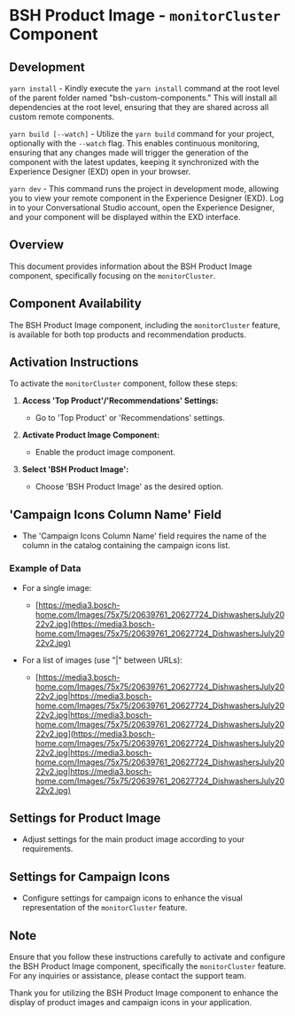 # BSH Product Image - `monitorCluster` Component


## Development

`yarn install` - Kindly execute the `yarn install` command at the root level of the parent folder named "bsh-custom-components." This will install all dependencies at the root level, ensuring that they are shared across all custom remote components.

`yarn build [--watch]` - Utilize the `yarn build` command for your project, optionally with the `--watch` flag. This enables continuous monitoring, ensuring that any changes made will trigger the generation of the component with the latest updates, keeping it synchronized with the Experience Designer (EXD) open in your browser.

`yarn dev` - This command runs the project in development mode, allowing you to view your remote component in the Experience Designer (EXD). Log in to your Conversational Studio account, open the Experience Designer, and your component will be displayed within the EXD interface.

## Overview

This document provides information about the BSH Product Image component, specifically focusing on the `monitorCluster`.

## Component Availability

The BSH Product Image component, including the `monitorCluster` feature, is available for both top products and recommendation products.

## Activation Instructions

To activate the `monitorCluster` component, follow these steps:

1. **Access 'Top Product'/'Recommendations' Settings:**
   - Go to 'Top Product' or 'Recommendations' settings.

2. **Activate Product Image Component:**
   - Enable the product image component.

3. **Select 'BSH Product Image':**
   - Choose 'BSH Product Image' as the desired option.

## 'Campaign Icons Column Name' Field

- The 'Campaign Icons Column Name' field requires the name of the column in the catalog containing the campaign icons list.

### Example of Data

- For a single image:
  - [https://media3.bosch-home.com/Images/75x75/20639761_20627724_DishwashersJuly2022v2.jpg](https://media3.bosch-home.com/Images/75x75/20639761_20627724_DishwashersJuly2022v2.jpg)

- For a list of images (use "|" between URLs):
  - [https://media3.bosch-home.com/Images/75x75/20639761_20627724_DishwashersJuly2022v2.jpg|https://media3.bosch-home.com/Images/75x75/20639761_20627724_DishwashersJuly2022v2.jpg|https://media3.bosch-home.com/Images/75x75/20639761_20627724_DishwashersJuly2022v2.jpg](https://media3.bosch-home.com/Images/75x75/20639761_20627724_DishwashersJuly2022v2.jpg|https://media3.bosch-home.com/Images/75x75/20639761_20627724_DishwashersJuly2022v2.jpg|https://media3.bosch-home.com/Images/75x75/20639761_20627724_DishwashersJuly2022v2.jpg)

## Settings for Product Image

- Adjust settings for the main product image according to your requirements.

## Settings for Campaign Icons

- Configure settings for campaign icons to enhance the visual representation of the `monitorCluster` feature.

## Note

Ensure that you follow these instructions carefully to activate and configure the BSH Product Image component, specifically the `monitorCluster` feature. For any inquiries or assistance, please contact the support team.

Thank you for utilizing the BSH Product Image component to enhance the display of product images and campaign icons in your application.